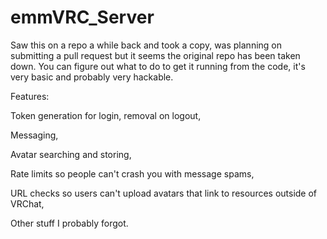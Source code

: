 # emmVRC_Server

Saw this on a repo a while back and took a copy, was planning on submitting a pull request but it seems the original repo has been taken down. You can figure out what to do to get it running from the code, it's very basic and probably very hackable.

Features:

Token generation for login, removal on logout,

Messaging,

Avatar searching and storing,

Rate limits so people can't crash you with message spams,

URL checks so users can't upload avatars that link to resources outside of VRChat,

Other stuff I probably forgot.
